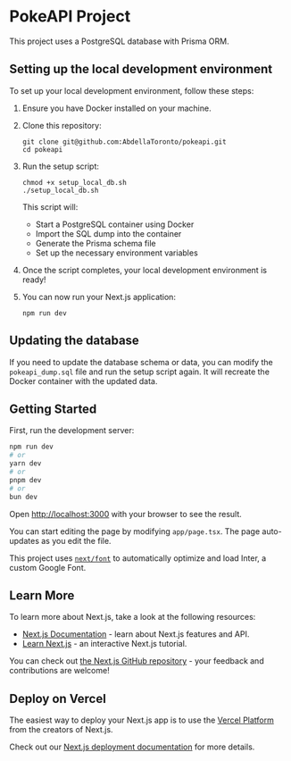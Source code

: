 # PokeAPI Project

This project uses a PostgreSQL database with Prisma ORM.

## Setting up the local development environment

To set up your local development environment, follow these steps:

1. Ensure you have Docker installed on your machine.

2. Clone this repository:
   ```
   git clone git@github.com:AbdellaToronto/pokeapi.git
   cd pokeapi
   ```

3. Run the setup script:
   ```
   chmod +x setup_local_db.sh
   ./setup_local_db.sh
   ```

   This script will:
   - Start a PostgreSQL container using Docker
   - Import the SQL dump into the container
   - Generate the Prisma schema file
   - Set up the necessary environment variables

4. Once the script completes, your local development environment is ready!

5. You can now run your Next.js application:
   ```
   npm run dev
   ```

## Updating the database

If you need to update the database schema or data, you can modify the `pokeapi_dump.sql` file and run the setup script again. It will recreate the Docker container with the updated data.

## Getting Started

First, run the development server:

```bash
npm run dev
# or
yarn dev
# or
pnpm dev
# or
bun dev
```

Open [http://localhost:3000](http://localhost:3000) with your browser to see the result.

You can start editing the page by modifying `app/page.tsx`. The page auto-updates as you edit the file.

This project uses [`next/font`](https://nextjs.org/docs/basic-features/font-optimization) to automatically optimize and load Inter, a custom Google Font.

## Learn More

To learn more about Next.js, take a look at the following resources:

- [Next.js Documentation](https://nextjs.org/docs) - learn about Next.js features and API.
- [Learn Next.js](https://nextjs.org/learn) - an interactive Next.js tutorial.

You can check out [the Next.js GitHub repository](https://github.com/vercel/next.js/) - your feedback and contributions are welcome!

## Deploy on Vercel

The easiest way to deploy your Next.js app is to use the [Vercel Platform](https://vercel.com/new?utm_medium=default-template&filter=next.js&utm_source=create-next-app&utm_campaign=create-next-app-readme) from the creators of Next.js.

Check out our [Next.js deployment documentation](https://nextjs.org/docs/deployment) for more details.
